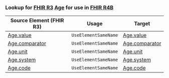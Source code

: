 ### Lookup for [FHIR R3](https://hl7.org/fhir/STU3/) [Age](https://hl7.org/fhir/STU3/Age.html) for use in [FHIR R4B](https://hl7.org/fhir/R4B/)

| Source Element (FHIR R3) | Usage | Target |
| -------------- | ----- | ------ |
| [Age.value](https://hl7.org/fhir/STU3/Age.html#resource) | `UseElementSameName` | [Age.value](https://hl7.org/fhir/R4B/Age.html#resource) |
| [Age.comparator](https://hl7.org/fhir/STU3/Age.html#resource) | `UseElementSameName` | [Age.comparator](https://hl7.org/fhir/R4B/Age.html#resource) |
| [Age.unit](https://hl7.org/fhir/STU3/Age.html#resource) | `UseElementSameName` | [Age.unit](https://hl7.org/fhir/R4B/Age.html#resource) |
| [Age.system](https://hl7.org/fhir/STU3/Age.html#resource) | `UseElementSameName` | [Age.system](https://hl7.org/fhir/R4B/Age.html#resource) |
| [Age.code](https://hl7.org/fhir/STU3/Age.html#resource) | `UseElementSameName` | [Age.code](https://hl7.org/fhir/R4B/Age.html#resource) |
